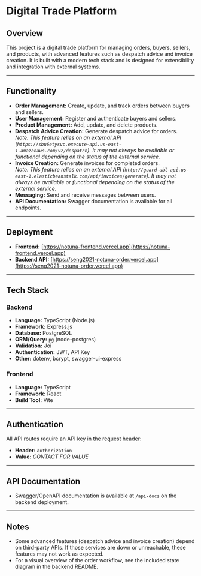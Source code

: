 # Digital Trade Platform

## Overview

This project is a digital trade platform for managing orders, buyers, sellers, and products, with advanced features such as despatch advice and invoice creation. It is built with a modern tech stack and is designed for extensibility and integration with external systems.

---

## Functionality

- **Order Management:** Create, update, and track orders between buyers and sellers.
- **User Management:** Register and authenticate buyers and sellers.
- **Product Management:** Add, update, and delete products.
- **Despatch Advice Creation:** Generate despatch advice for orders.  
  _Note: This feature relies on an external API (`https://sbu6etysvc.execute-api.us-east-1.amazonaws.com/v2/despatch`). It may not always be available or functional depending on the status of the external service._
- **Invoice Creation:** Generate invoices for completed orders.  
  _Note: This feature relies on an external API (`http://guard-ubl-api.us-east-1.elasticbeanstalk.com/api/invoices/generate`). It may not always be available or functional depending on the status of the external service._
- **Messaging:** Send and receive messages between users.
- **API Documentation:** Swagger documentation is available for all endpoints.

---

## Deployment

- **Frontend:** [https://notuna-frontend.vercel.app](https://notuna-frontend.vercel.app)
- **Backend API:** [https://seng2021-notuna-order.vercel.app](https://seng2021-notuna-order.vercel.app)

---

## Tech Stack

### Backend

- **Language:** TypeScript (Node.js)
- **Framework:** Express.js
- **Database:** PostgreSQL
- **ORM/Query:** `pg` (node-postgres)
- **Validation:** Joi
- **Authentication:** JWT, API Key
- **Other:** dotenv, bcrypt, swagger-ui-express

### Frontend

- **Language:** TypeScript
- **Framework:** React
- **Build Tool:** Vite

---

## Authentication

All API routes require an API key in the request header:

- **Header:** `authorization`
- **Value:** _CONTACT FOR VALUE_

---

## API Documentation

- Swagger/OpenAPI documentation is available at `/api-docs` on the backend deployment.

---

## Notes

- Some advanced features (despatch advice and invoice creation) depend on third-party APIs. If those services are down or unreachable, these features may not work as expected.
- For a visual overview of the order workflow, see the included state diagram in the backend README.
